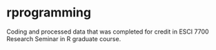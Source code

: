 # rprogramming
Coding and processed data that was completed for credit in ESCI 7700 Research Seminar in R graduate course.
